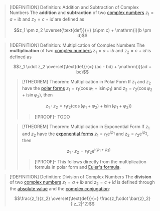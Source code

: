>[!DEFINITION] Definition: Addition and Subtraction of Complex Numbers
>The **addition** and **subtraction** of two [complex numbers](Complex%20Number.md) $z_1 = a + \mathrm{i}b$ and $z_2 = c +\mathrm{i}d$ are defined as
>
>$$z_1 \pm z_2 \overset{\text{def}}{=} (a\pm c) + \mathrm{i}(b \pm d)$$

>[!DEFINITION] Definition: Multiplication of Complex Numbers
>The **multiplication** of two [complex numbers](Complex%20Number.md) $z_1 = a + \mathrm{i}b$ and $z_2 = c +\mathrm{i}d$ is defined as
>
>$$z_1 \cdot z_2 \overset{\text{def}}{=} (ac - bd) + \mathrm{i}(ad + bc)$$
>
>>[!THEOREM] Theorem: Multiplication in Polar Form
>>If $z_1$ and $z_2$ have the [polar forms](Polar%20Form%20of%20Complex%20Numbers.md) $z_1 = r_1(\cos \varphi_1 +\mathrm{i}\sin\varphi_1)$ and $z_2 = r_2(\cos \varphi_2 +\mathrm{i}\sin\varphi_2)$, then
>>
>>$$z_1\cdot z_2 = r_1r_2(\cos (\varphi_1+\varphi_2) +\mathrm{i}\sin(\varphi_1+\varphi_2))$$
>>
>>>[!PROOF]-
>>TODO
>
>>[!THEOREM] Theorem: Multiplication in Exponential Form
>>If $z_1$ and $z_2$ have the [exponential forms](Exponential%20Form%20of%20Complex%20Numbers.md) $z_1 = r_1\mathrm{e}^{\mathrm{i}\varphi_1}$ and $z_2 = r_2\mathrm{e}^{\mathrm{i}\varphi_2}$, then
>>
>>$$z_1 \cdot z_2 = r_1r_2\mathrm{e}^{\mathrm{i}(\varphi_1+\varphi_2)}$$
>>
>>>[!PROOF]-
>>>This follows directly from the multiplication formula in polar form and [Euler's formula](Euler's%20Formula.md).

>[!DEFINITION] Definition: Division of Complex Numbers
>The **division** of two [complex numbers](Complex%20Number.md) $z_1 = a + \mathrm{i}b$ and $z_2 = c +\mathrm{i}d$ is defined through the [absolute value](Absolute%20Value%20of%20a%20Complex%20Number.md) and the [complex conjugation](Complex%20Conjugation/Complex%20Conjugate.md):
>
>$$\frac{z_1}{z_2} \overset{\text{def}}{=} \frac{z_1\cdot \bar{z}_2}{|z_2|^2}$$